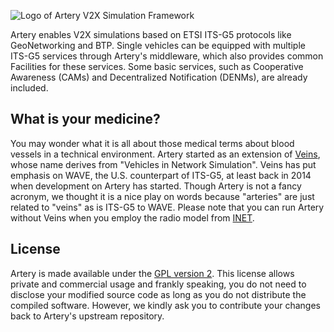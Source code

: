 ![Logo of Artery V2X Simulation Framework](assets/logo.png)

Artery enables V2X simulations based on ETSI ITS-G5 protocols like GeoNetworking and BTP.
Single vehicles can be equipped with multiple ITS-G5 services through Artery's middleware, which also provides common Facilities for these services.
Some basic services, such as Cooperative Awareness (CAMs) and Decentralized Notification (DENMs), are already included.


## What is your medicine?

You may wonder what it is all about those medical terms about blood vessels in a technical environment.
Artery started as an extension of [Veins](https://veins.car2x.org), whose name derives from "Vehicles in Network
Simulation".
Veins has put emphasis on WAVE, the U.S. counterpart of ITS-G5, at least back in 2014 when development on Artery has
started.
Though Artery is not a fancy acronym, we thought it is a nice play on words because "arteries" are just related to
"veins" as is ITS-G5 to WAVE.
Please note that you can run Artery without Veins when you employ the radio model from [INET](https://inet.omnetpp.org).


## License

Artery is made available under the [GPL version 2](https://github.com/riebl/artery/blob/master/COPYING).
This license allows private and commercial usage and frankly speaking, you do not need to disclose your modified source code as long as you do not distribute the compiled software.
However, we kindly ask you to contribute your changes back to Artery's upstream repository.
